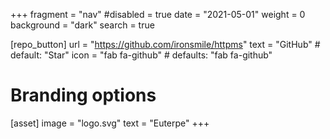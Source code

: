 +++
fragment = "nav"
#disabled = true
date = "2021-05-01"
weight = 0
background = "dark"
search = true

[repo_button]
  url = "https://github.com/ironsmile/httpms"
  text = "GitHub" # default: "Star"
  icon = "fab fa-github" # defaults: "fab fa-github"

# Branding options
[asset]
  image = "logo.svg"
  text = "Euterpe"
+++
